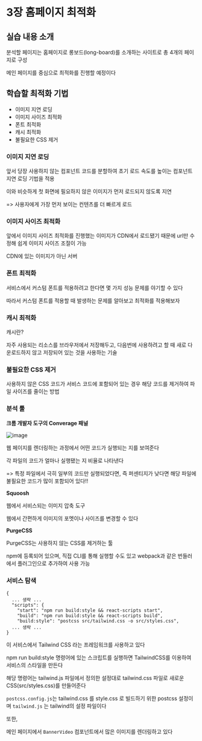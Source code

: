 # 3장 홈페이지 최적화

## 실습 내용 소개

분석할 페이지는 홈페이지로 롱보드(long-board)를 소개하는 사이트로 총 4개의 페이지로 구성

메인 페이지를 중심으로 최적화를 진행할 예정이다

## 학습할 최적화 기법

- 이미지 지연 로딩
- 이미지 사이즈 최적화
- 폰트 최적화
- 캐시 최적화
- 불필요한 CSS 제거

### 이미지 지연 로딩

앞서 당장 사용하지 않는 컴포넌트 코드를 분할하여 초기 로드 속도를 높이는 컴포넌트 지연 로딩 기법을 적용

이와 비슷하게 첫 화면에 필요하지 않은 이미지가 먼저 로드되지 않도록 지연

=> 사용자에게 가장 먼저 보이는 컨텐츠를 더 빠르게 로드

### 이미지 사이즈 최적화

앞에서 이미지 사이즈 최적화를 진행했는 이미지가 CDN에서 로드됐기 때문에 url만 수정해 쉽게 이미지 사이즈 조절이 가능

CDN에 있는 이미지가 아닌 서버

### 폰트 최적화

서비스에서 커스텀 폰트를 적용하려고 한다면 몇 가지 성능 문제를 야기할 수 있다

따라서 커스텀 폰트를 적용할 때 발생하는 문제를 알아보고 최적화를 적용해보자

### 캐시 최적화

캐시란?

자주 사용되는 리소스를 브라우저에서 저장해두고, 다음번에 사용하려고 할 때 새로 다운로드하지 않고 저장되어 있는 것을 사용하는 기술

### 불필요한 CSS 제거

사용하지 않은 CSS 코드가 서비스 코드에 포함되어 있는 경우 해당 코드를 제거하여 파일 사이즈를 줄이는 방법

### 분석 툴

**크롬 개발자 도구의 Converage 패널**

![image](https://github.com/user-attachments/assets/d4892b29-8dc7-4125-8ab4-e5e5969fec08)

웹 페이지를 렌더링하는 과정에서 어떤 코드가 실행되는 지를 보여준다

각 파일의 코드가 얼마나 실행됐는 지 비율로 나타낸다

=> 특정 파일에서 극히 일부의 코드만 실행되었다면, 즉 퍼센티지가 낮다면 해당 파일에 불필요한 코드가 많이 포함되어 있다!!

**Squoosh**

웹에서 서비스되는 이미지 압축 도구

웹에서 간편하게 이미지의 포멧이나 사이즈를 변경할 수 있다

**PurgeCSS**

PurgeCSS는 사용하지 않는 CSS를 제거하는 툴

npm에 등록되어 있으며, 직접 CLI를 통해 실행할 수도 있고 webpack과 같은 번들러에서 플러그인으로 추가하여 사용 가능

### 서비스 탐색

```
{
  ... 생략 ...
  "scripts": {
    "start": "npm run build:style && react-scripts start",
    "build": "npm run build:style && react-scripts build",
    "build:style": "postcss src/tailwind.css -o src/styles.css",
  ... 생략 ...
}
```

이 서비스에서 Tailwind CSS 라는 프레임워크를 사용하고 있다

npm run build:style 명령어에 있는 스크립트를 실행하면 TailwindCSS를 이용하여 서비스의 스타일을 만든다

해당 명령어는 tailwind.js 파일에서 정의한 설정대로 tailwind.css 파일로 새로운 CSS(src/styles.css)를 만들어준다

`postcss.config.js`는 tailwind.css 를 style.css 로 빌드하기 위한 postcss 설정이며 `tailwind.js` 는 tailwind의 설정 파일이다

또한,

메인 페이지에서 `BannerVideo` 컴포넌트에서 많은 이미지를 렌더링하고 있다
